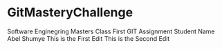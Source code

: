 # GitMasteryChallenge
Software Enginegring Masters Class First GIT Assignment Student Name Abel Shumye
This is the First Edit
This is the Second Edit